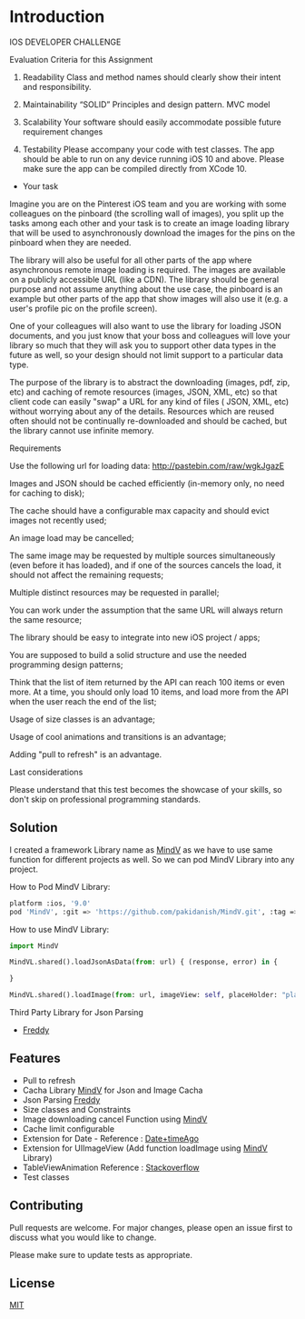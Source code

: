 # Introduction

IOS DEVELOPER CHALLENGE

Evaluation Criteria for this Assignment

1. Readability
Class and method names should clearly show their intent and responsibility.

2. Maintainability
“SOLID” Principles and design pattern. MVC model

3. Scalability
Your software should easily accommodate possible future requirement changes

4. Testability
Please accompany your code with test classes. 
The app should be able to run on any device running iOS 10 and above. Please make sure the app can be compiled directly from XCode 10.

* Your task

Imagine you are on the Pinterest iOS team and you are working with some colleagues on the pinboard (the scrolling wall of images), you split up the tasks among each other and your task is to create an image loading library that will be used to asynchronously download the images for the pins on the pinboard when they are needed.

The library will also be useful for all other parts of the app where asynchronous remote image loading is required. The images are available on a publicly accessible URL (like a CDN). The library should be general purpose and not assume anything about the use case, the pinboard is an example but other parts of the app that show images will also use it (e.g. a user's profile pic on the profile screen).

One of your colleagues will also want to use the library for loading JSON documents, and you just know that your boss and colleagues will love your library so much that they will ask you to support other data types in the future as well, so your design should not limit support to a particular data type.

The purpose of the library is to abstract the downloading (images, pdf, zip, etc) and caching of remote resources (images, JSON, XML, etc) so that client code can easily "swap" a URL for any kind of files ( JSON, XML, etc) without worrying about any of the details. Resources which are reused often should not be continually re-downloaded and should be cached, but the library cannot use infinite memory.

Requirements

Use the following url for loading data: http://pastebin.com/raw/wgkJgazE 

Images and JSON should be cached efficiently (in-memory only, no need for caching to disk); 

The cache should have a configurable max capacity and should evict images not recently used; 

An image load may be cancelled; 

The same image may be requested by multiple sources simultaneously (even before it has loaded), and if one of the sources cancels the load, it should not affect the remaining requests; 

Multiple distinct resources may be requested in parallel; 

You can work under the assumption that the same URL will always return the same resource; 

The library should be easy to integrate into new iOS project / apps; 

You are supposed to build a solid structure and use the needed programming design patterns; 

Think that the list of item returned by the API can reach 100 items or even more. At a time, you should only load 10 items, and load more from the API when the user reach the end of the list; 

Usage of size classes is an advantage; 

Usage of cool animations and transitions is an advantage;

Adding "pull to refresh" is an advantage. 

Last considerations

Please understand that this test becomes the showcase of your skills, so don't skip on professional programming standards. 

## Solution

I created a framework Library name as [MindV](https://github.com/pakidanish/MindV) as we have to use same function for different projects as well. So we can pod MindV Library into any project.

How to Pod MindV Library:
 

```bash
platform :ios, '9.0'
pod 'MindV', :git => 'https://github.com/pakidanish/MindV.git', :tag => '1.0.11'    
```

How to use MindV Library:


```python
import MindV

MindVL.shared().loadJsonAsData(from: url) { (response, error) in {

}

MindVL.shared().loadImage(from: url, imageView: self, placeHolder: "placeHolder_image")

```
Third Party Library for Json Parsing
* [Freddy](https://github.com/bignerdranch/Freddy)

## Features

* Pull to refresh
* Cacha Library [MindV](https://github.com/pakidanish/MindV) for Json and Image Cacha
* Json Parsing [Freddy](https://github.com/bignerdranch/Freddy)
* Size classes and Constraints
* Image downloading cancel Function using [MindV](https://github.com/pakidanish/MindV) 
* Cache limit configurable
* Extension for Date - Reference : [Date+timeAgo](https://gist.github.com/merlos/4a116900771180066cc1461b9edae86d)
* Extension for UIImageView (Add function loadImage using [MindV](https://github.com/pakidanish/MindV) Library)
* TableViewAnimation Reference : [Stackoverflow](https://stackoverflow.com/questions/33410482/table-view-cell-load-animation-one-after-another/49570817)
* Test  classes
 

## Contributing
Pull requests are welcome. For major changes, please open an issue first to discuss what you would like to change.

Please make sure to update tests as appropriate.

## License
[MIT](https://github.com/pakidanish/MindValley/blob/master/LICENSE)
